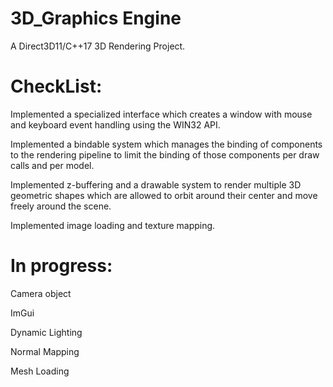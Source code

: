 # 3D_Graphics Engine

A Direct3D11/C++17 3D Rendering Project.

# CheckList:
Implemented a specialized interface which creates a window with mouse and keyboard event handling using the WIN32 API.

Implemented a bindable system which manages the binding of components to the rendering pipeline to limit the binding of those components per draw calls and per model.

Implemented z-buffering and a drawable system to render multiple 3D geometric shapes which are allowed to orbit around their center and move freely around the scene.

Implemented image loading and texture mapping.

# In progress:
Camera object

ImGui

Dynamic Lighting

Normal Mapping

Mesh Loading
